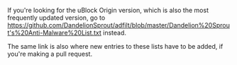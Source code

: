 If you're looking for the uBlock Origin version, which is also the most frequently updated version, go to https://github.com/DandelionSprout/adfilt/blob/master/Dandelion%20Sprout's%20Anti-Malware%20List.txt instead.

The same link is also where new entries to these lists have to be added, if you're making a pull request.
